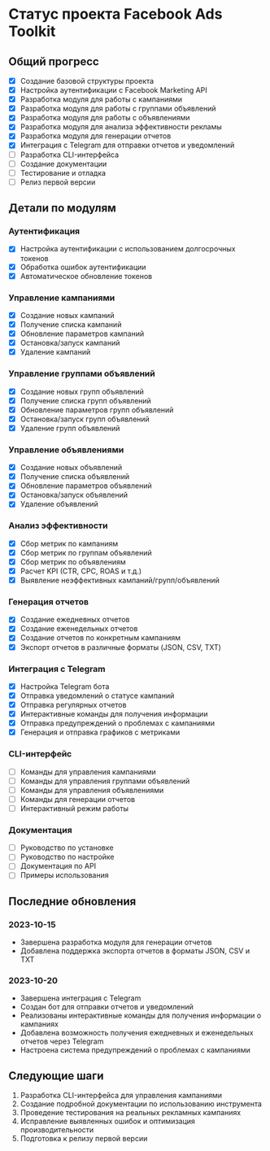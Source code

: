 # Статус проекта Facebook Ads Toolkit

## Общий прогресс
- [x] Создание базовой структуры проекта
- [x] Настройка аутентификации с Facebook Marketing API
- [x] Разработка модуля для работы с кампаниями
- [x] Разработка модуля для работы с группами объявлений
- [x] Разработка модуля для работы с объявлениями
- [x] Разработка модуля для анализа эффективности рекламы
- [x] Разработка модуля для генерации отчетов
- [x] Интеграция с Telegram для отправки отчетов и уведомлений
- [ ] Разработка CLI-интерфейса
- [ ] Создание документации
- [ ] Тестирование и отладка
- [ ] Релиз первой версии

## Детали по модулям

### Аутентификация
- [x] Настройка аутентификации с использованием долгосрочных токенов
- [x] Обработка ошибок аутентификации
- [x] Автоматическое обновление токенов

### Управление кампаниями
- [x] Создание новых кампаний
- [x] Получение списка кампаний
- [x] Обновление параметров кампаний
- [x] Остановка/запуск кампаний
- [x] Удаление кампаний

### Управление группами объявлений
- [x] Создание новых групп объявлений
- [x] Получение списка групп объявлений
- [x] Обновление параметров групп объявлений
- [x] Остановка/запуск групп объявлений
- [x] Удаление групп объявлений

### Управление объявлениями
- [x] Создание новых объявлений
- [x] Получение списка объявлений
- [x] Обновление параметров объявлений
- [x] Остановка/запуск объявлений
- [x] Удаление объявлений

### Анализ эффективности
- [x] Сбор метрик по кампаниям
- [x] Сбор метрик по группам объявлений
- [x] Сбор метрик по объявлениям
- [x] Расчет KPI (CTR, CPC, ROAS и т.д.)
- [x] Выявление неэффективных кампаний/групп/объявлений

### Генерация отчетов
- [x] Создание ежедневных отчетов
- [x] Создание еженедельных отчетов
- [x] Создание отчетов по конкретным кампаниям
- [x] Экспорт отчетов в различные форматы (JSON, CSV, TXT)

### Интеграция с Telegram
- [x] Настройка Telegram бота
- [x] Отправка уведомлений о статусе кампаний
- [x] Отправка регулярных отчетов
- [x] Интерактивные команды для получения информации
- [x] Отправка предупреждений о проблемах с кампаниями
- [x] Генерация и отправка графиков с метриками

### CLI-интерфейс
- [ ] Команды для управления кампаниями
- [ ] Команды для управления группами объявлений
- [ ] Команды для управления объявлениями
- [ ] Команды для генерации отчетов
- [ ] Интерактивный режим работы

### Документация
- [ ] Руководство по установке
- [ ] Руководство по настройке
- [ ] Документация по API
- [ ] Примеры использования

## Последние обновления

### 2023-10-15
- Завершена разработка модуля для генерации отчетов
- Добавлена поддержка экспорта отчетов в форматы JSON, CSV и TXT

### 2023-10-20
- Завершена интеграция с Telegram
- Создан бот для отправки отчетов и уведомлений
- Реализованы интерактивные команды для получения информации о кампаниях
- Добавлена возможность получения ежедневных и еженедельных отчетов через Telegram
- Настроена система предупреждений о проблемах с кампаниями

## Следующие шаги
1. Разработка CLI-интерфейса для управления кампаниями
2. Создание подробной документации по использованию инструмента
3. Проведение тестирования на реальных рекламных кампаниях
4. Исправление выявленных ошибок и оптимизация производительности
5. Подготовка к релизу первой версии 